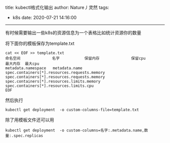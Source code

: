 title: kubectl格式化输出
author: Nature丿灵然
tags:
  - k8s
date: 2020-07-21 14:16:00
---
有时候需要输出一些k8s的资源信息为一个表格比如统计资源你的数量
<!--more-->
将下面你的模板保存为template.txt

```shell
cat << EOF >> template.txt
命名空间              名字           保留内存              保留cpu        最大内存  最大cpu
metadata.namespace   metadata.name spec.containers[*].resources.requests.memory  spec.containers[*].resources.requests.memory   spec.containers[*].resources.limits.memory  spec.containers[*].resources.limits.cpu
EOF
```

然后执行

```shell
kubectl get deployment  -o custom-columns-file=template.txt
```

除了用模板文件还可以用

```shell
kubectl get deployment  -o custom-columns=名字:.metadata.name,数量:.spec.replicas
```
